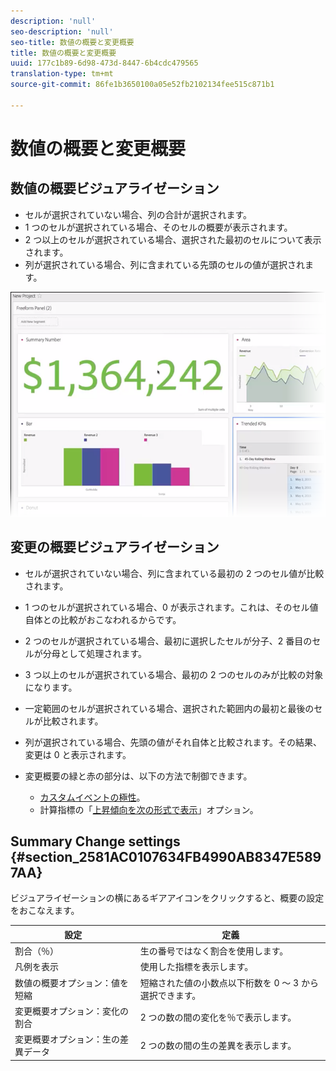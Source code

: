 ```yaml
---
description: 'null'
seo-description: 'null'
seo-title: 数値の概要と変更概要
title: 数値の概要と変更概要
uuid: 177c1b89-6d98-473d-8447-6b4cdc479565
translation-type: tm+mt
source-git-commit: 86fe1b3650100a05e52fb2102134fee515c871b1

---
```



# 数値の概要と変更概要

## 数値の概要ビジュアライゼーション

* セルが選択されていない場合、列の合計が選択されます。
* 1 つのセルが選択されている場合、そのセルの概要が表示されます。
* 2 つ以上のセルが選択されている場合、選択された最初のセルについて表示されます。
* 列が選択されている場合、列に含まれている先頭のセルの値が選択されます。

![](assets/summary-number.png)

## 変更の概要ビジュアライゼーション

* セルが選択されていない場合、列に含まれている最初の 2 つのセル値が比較されます。
* 1 つのセルが選択されている場合、0 が表示されます。これは、そのセル値自体との比較がおこなわれるからです。
* 2 つのセルが選択されている場合、最初に選択したセルが分子、2 番目のセルが分母として処理されます。
* 3 つ以上のセルが選択されている場合、最初の 2 つのセルのみが比較の対象になります。
* 一定範囲のセルが選択されている場合、選択された範囲内の最初と最後のセルが比較されます。
* 列が選択されている場合、先頭の値がそれ自体と比較されます。その結果、変更は 0 と表示されます。
* 変更概要の緑と赤の部分は、以下の方法で制御できます。

   * [カスタムイベントの極性](https://marketing.adobe.com/resources/help/en_US/reference/success_event.html)。
   * 計算指標の「[上昇傾向を次の形式で表示](https://marketing.adobe.com/resources/help/en_US/analytics/calcmetrics/cm_build_metrics.html)」オプション。

## Summary Change settings {#section_2581AC0107634FB4990AB8347E5897AA}

ビジュアライゼーションの横にあるギアアイコンをクリックすると、概要の設定をおこなえます。

| 設定 | 定義 |
|--- |--- |
| 割合（％） | 生の番号ではなく割合を使用します。 |
| 凡例を表示 | 使用した指標を表示します。 |
| 数値の概要オプション：値を短縮 | 短縮された値の小数点以下桁数を 0 ～ 3 から選択できます。 |
| 変更概要オプション：変化の割合 | 2 つの数の間の変化を％で表示します。 |
| 変更概要オプション：生の差異データ | 2 つの数の間の生の差異を表示します。 |